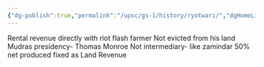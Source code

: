```yaml
---
{"dg-publish":true,"permalink":"/upsc/gs-1/history/ryotwari/","dgHomeLink":true,"dgPassFrontmatter":false}
---
```


Rental revenue directly with riot flash farmer
Not evicted from his land
Mudras presidency- Thomas Monroe
Not intermediary- like zamindar
50% net produced fixed as Land Revenue